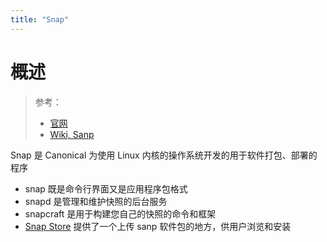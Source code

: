```yaml
---
title: "Snap"
---
```


# 概述

> 参考：
> - [官网](https://snapcraft.io/)
> - [Wiki, Sanp](<https://en.wikipedia.org/wiki/Snap_(software)>)

Snap 是 Canonical 为使用 Linux 内核的操作系统开发的用于软件打包、部署的程序

- snap 既是命令行界面又是应用程序包格式
- snapd 是管理和维护快照的后台服务
- snapcraft 是用于构建您自己的快照的命令和框架
- [Snap Store](https://snapcraft.io/store) 提供了一个上传 sanp 软件包的地方，供用户浏览和安装
